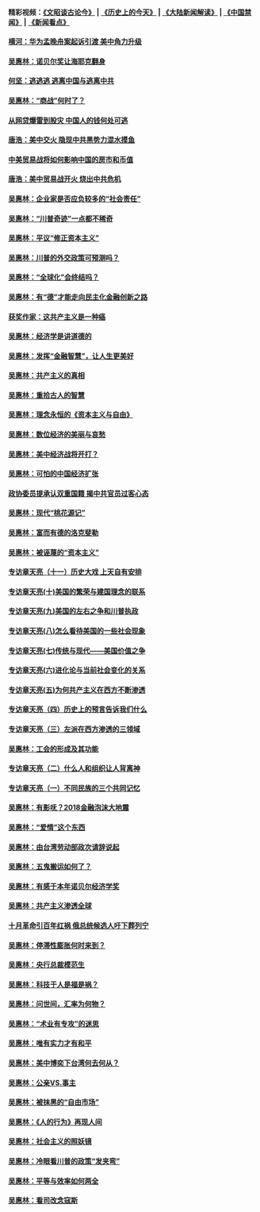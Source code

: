 #### 精彩视频：[《文昭谈古论今》](http://45.76.195.252/wenzhao) | [《历史上的今天》](http://45.76.195.252/today-in-history) | [《大陆新闻解读》](http://45.76.195.252/ntdtv-comedy) | [《中国禁闻》](http://45.76.195.252/ntdtv-news) | [《新闻看点》](http://45.76.195.252/news-insight) 

 #### [横河：华为孟晚舟案起诉引渡 美中角力升级](../pages/nsc423/n11027230.md?t=02152137) 

#### [吴惠林：诺贝尔奖让海耶克翻身](../pages/nsc423/n10890049.md?t=02152137) 

#### [何坚：逃逃逃 逃离中国与逃离中共](../pages/nsc423/n10592891.md?t=02152137) 

#### [吴惠林：“商战”何时了？](../pages/nsc423/n10573558.md?t=02152137) 

#### [从网贷爆雷到股灾 中国人的钱何处可逃](../pages/nsc423/n10572800.md?t=02152137) 

#### [唐浩：美中交火 隐现中共黑势力混水摸鱼](../pages/nsc423/n10544040.md?t=02152137) 

#### [中美贸易战将如何影响中国的房市和币值](../pages/nsc423/n10543697.md?t=02152137) 

#### [唐浩：美中贸易战开火 烧出中共危机](../pages/nsc423/n10540126.md?t=02152137) 

#### [吴惠林：企业家是否应负较多的“社会责任”](../pages/nsc423/n10535022.md?t=02152137) 

#### [吴惠林：“川普奇迹”一点都不稀奇](../pages/nsc423/n10512808.md?t=02152137) 

#### [吴惠林：平议“修正资本主义”](../pages/nsc423/n10495724.md?t=02152137) 

#### [吴惠林：川普的外交政策可预测吗？](../pages/nsc423/n10462387.md?t=02152137) 

#### [吴惠林：“全球化”会终结吗？](../pages/nsc423/n10452838.md?t=02152137) 

#### [吴惠林：有“德”才能走向民主化金融创新之路](../pages/nsc423/n10432292.md?t=02152137) 

#### [获奖作家：这共产主义是一种癌](../pages/nsc423/n10431541.md?t=02152137) 

#### [吴惠林：经济学是讲道德的](../pages/nsc423/n10398014.md?t=02152137) 

#### [吴惠林：发挥“金融智慧”，让人生更美好](../pages/nsc423/n10375019.md?t=02152137) 

#### [吴惠林：共产主义的真相](../pages/nsc423/n10351394.md?t=02152137) 

#### [吴惠林：重拾古人的智慧](../pages/nsc423/n10337691.md?t=02152137) 

#### [吴惠林：理念永恒的《资本主义与自由》](../pages/nsc423/n10316274.md?t=02152137) 

#### [吴惠林：数位经济的美丽与哀愁](../pages/nsc423/n10292946.md?t=02152137) 

#### [吴惠林：美中经济战将开打？](../pages/nsc423/n10258825.md?t=02152137) 

#### [吴惠林：可怕的中国经济扩张](../pages/nsc423/n10219147.md?t=02152137) 

#### [政协委员提承认双重国籍 揭中共官员过客心态](../pages/nsc423/n10208809.md?t=02152137) 

#### [吴惠林：现代“桃花源记”](../pages/nsc423/n10185234.md?t=02152137) 

#### [吴惠林：富而有德的洛克斐勒](../pages/nsc423/n10142264.md?t=02152137) 

#### [吴惠林：被诬蔑的“资本主义”](../pages/nsc423/n10124816.md?t=02152137) 

#### [专访章天亮（十一）历史大戏 上天自有安排](../pages/nsc423/n10094905.md?t=02152137) 

#### [专访章天亮(十)美国的繁荣与建国理念的联系](../pages/nsc423/n10094899.md?t=02152137) 

#### [专访章天亮(九)美国的左右之争和川普执政](../pages/nsc423/n10094889.md?t=02152137) 

#### [专访章天亮(八)怎么看待美国的一些社会现象](../pages/nsc423/n10094857.md?t=02152137) 

#### [专访章天亮(七)传统与现代——美国价值之争](../pages/nsc423/n10093140.md?t=02152137) 

#### [专访章天亮(六)进化论与当前社会变化的关系](../pages/nsc423/n10092036.md?t=02152137) 

#### [专访章天亮(五)为何共产主义在西方不断渗透](../pages/nsc423/n10083620.md?t=02152137) 

#### [专访章天亮（四）历史上的预言告诉我们什么](../pages/nsc423/n10083606.md?t=02152137) 

#### [专访章天亮（三）左派在西方渗透的三领域](../pages/nsc423/n10081115.md?t=02152137) 

#### [吴惠林：工会的形成及其功能](../pages/nsc423/n10080633.md?t=02152137) 

#### [专访章天亮（二）什么人和组织让人背离神](../pages/nsc423/n10076637.md?t=02152137) 

#### [专访章天亮（一）不同民族的三个共同记忆](../pages/nsc423/n10074188.md?t=02152137) 

#### [吴惠林：有影呒？2018金融泡沫大地震](../pages/nsc423/n10040534.md?t=02152137) 

#### [吴惠林：“爱情”这个东西](../pages/nsc423/n10019423.md?t=02152137) 

#### [吴惠林：由台湾劳动部政次请辞说起](../pages/nsc423/n9979679.md?t=02152137) 

#### [吴惠林：五鬼搬运如何了？](../pages/nsc423/n9925338.md?t=02152137) 

#### [吴惠林：有感于本年诺贝尔经济学奖](../pages/nsc423/n9871883.md?t=02152137) 

#### [吴惠林：共产主义渗透全球](../pages/nsc423/n9812748.md?t=02152137) 

#### [十月革命引百年红祸 俄总统候选人吁下葬列宁](../pages/nsc423/n9810182.md?t=02152137) 

#### [吴惠林：停滞性膨胀何时来到？](../pages/nsc423/n9764136.md?t=02152137) 

#### [吴惠林：央行总裁模范生](../pages/nsc423/n9728134.md?t=02152137) 

#### [吴惠林：科技于人是福是祸？](../pages/nsc423/n9672982.md?t=02152137) 

#### [吴惠林：问世间，汇率为何物？](../pages/nsc423/n9621788.md?t=02152137) 

#### [吴惠林：“术业有专攻”的迷思](../pages/nsc423/n9580363.md?t=02152137) 

#### [吴惠林：唯有实力才有和平](../pages/nsc423/n9529599.md?t=02152137) 

#### [吴惠林：美中博奕下台湾何去何从？](../pages/nsc423/n9483598.md?t=02152137) 

#### [吴惠林：公亲VS.事主](../pages/nsc423/n9425637.md?t=02152137) 

#### [吴惠林：被抹黑的“自由市场”](../pages/nsc423/n9351545.md?t=02152137) 

#### [吴惠林：《人的行为》再现人间](../pages/nsc423/n9296339.md?t=02152137) 

#### [吴惠林：社会主义的照妖镜](../pages/nsc423/n9243460.md?t=02152137) 

#### [吴惠林：冷眼看川普的政策“发夹弯”](../pages/nsc423/n9120684.md?t=02152137) 

#### [吴惠林：平等与效率如何两全](../pages/nsc423/n9075430.md?t=02152137) 

#### [吴惠林：看司改念寇斯](../pages/nsc423/n9024915.md?t=02152137) 

